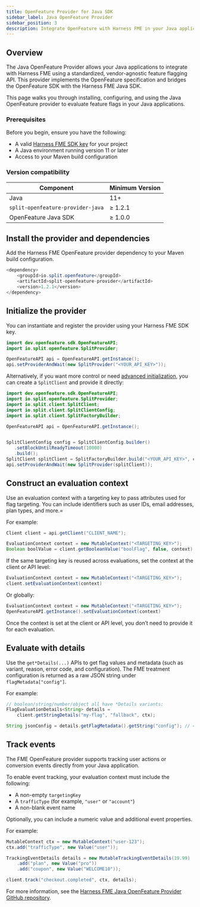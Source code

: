 ```yaml
---
title: OpenFeature Provider for Java SDK
sidebar_label: Java OpenFeature Provider
sidebar_position: 3
description: Integrate OpenFeature with Harness FME in your Java applications to evaluate feature flags, manage contexts, and track events using a standardized SDK.
---
```


## Overview

The <Tooltip id="fme.openfeature.provider">Java OpenFeature Provider</Tooltip> allows your Java applications to integrate with Harness FME using a standardized, vendor-agnostic feature flagging API. This provider implements the OpenFeature specification and bridges the OpenFeature SDK with the Harness FME Java SDK.

This page walks you through installing, configuring, and using the Java OpenFeature provider to evaluate <Tooltip id="fme.openfeature.feature-flag">feature flags</Tooltip> in your Java applications.

### Prerequisites

Before you begin, ensure you have the following:

- A valid [Harness FME SDK key](/docs/feature-management-experimentation/sdks-and-infrastructure/#api-keys) for your project  
- A Java environment running version 11 or later  
- Access to your Maven build configuration

### Version compatibility

| Component                                | Minimum Version |
| ---------------------------------------- | ---------------- |
| Java                                     | 11+              |
| `split-openfeature-provider-java`        | ≥ 1.2.1          |
| OpenFeature Java SDK                     | ≥ 1.0.0          |

## Install the provider and dependencies

Add the Harness FME OpenFeature provider dependency to your Maven build configuration.

```java
<dependency>
    <groupId>io.split.openfeature</groupId>
    <artifactId>split-openfeature-provider</artifactId>
    <version>1.2.1</version>
</dependency>
```

## Initialize the provider

You can instantiate and register the provider using your Harness FME SDK key.

```java
import dev.openfeature.sdk.OpenFeatureAPI;
import io.split.openfeature.SplitProvider;

OpenFeatureAPI api = OpenFeatureAPI.getInstance();
api.setProviderAndWait(new SplitProvider("<YOUR_API_KEY>"));
```

Alternatively, if you want more control or need [advanced initialization](/docs/feature-management-experimentation/sdks-and-infrastructure/server-side-sdks/java-sdk/#configuration), you can create a `SplitClient` and provide it directly:

```java
import dev.openfeature.sdk.OpenFeatureAPI;
import io.split.openfeature.SplitProvider;
import io.split.client.SplitClient;
import io.split.client.SplitClientConfig;
import io.split.client.SplitFactoryBuilder;

OpenFeatureAPI api = OpenFeatureAPI.getInstance();


SplitClientConfig config = SplitClientConfig.builder()
   .setBlockUntilReadyTimeout(10000)
   .build();
SplitClient splitClient = SplitFactoryBuilder.build("<YOUR_API_KEY>", config).client();
api.setProviderAndWait(new SplitProvider(splitClient));
```

## Construct an evaluation context

Use an <Tooltip id="fme.openfeature.evaluation-context">evaluation context</Tooltip> with a <Tooltip id="fme.openfeature.targeting-key">targeting key</Tooltip> to pass attributes used for flag targeting. You can include identifiers such as user IDs, email addresses, plan types, and more.=

For example:

```java
Client client = api.getClient("CLIENT_NAME");

EvaluationContext context = new MutableContext("<TARGETING_KEY>");
Boolean boolValue = client.getBooleanValue("boolFlag", false, context);
```

If the same targeting key is reused across evaluations, set the context at the client or API level:

```java
EvaluationContext context = new MutableContext("<TARGETING_KEY>");
client.setEvaluationContext(context)
```

Or globally:

```java
EvaluationContext context = new MutableContext("<TARGETING_KEY>");
OpenFeatureAPI.getInstance().setEvaluationContext(context)
```

Once the context is set at the client or API level, you don’t need to provide it for each evaluation.

## Evaluate with details

Use the `get*Details(...)` APIs to get flag values and metadata (such as variant, reason, error code, and configuration). The FME treatment configuration is returned as a raw JSON string under `flagMetadata["config"]`.

For example: 

```java
// boolean/string/number/object all have *Details variants:
FlagEvaluationDetails<String> details =
    client.getStringDetails("my-flag", "fallback", ctx);

String jsonConfig = details.getFlagMetadata().getString("config"); // ← Split treatment config
```

## Track events

The FME OpenFeature provider supports tracking user actions or conversion <Tooltip id="fme.openfeature.events">events</Tooltip> directly from your Java application.

To enable event tracking, your evaluation context must include the following:

- A non-empty `targetingKey`
- A `trafficType` (for example, `"user"` or `"account"`)
- A non-blank event name

Optionally, you can include a numeric value and additional event properties.

For example:

```java
MutableContext ctx = new MutableContext("user-123");
ctx.add("trafficType", new Value("user"));

TrackingEventDetails details = new MutableTrackingEventDetails(19.99)
    .add("plan", new Value("pro"))
    .add("coupon", new Value("WELCOME10"));

client.track("checkout.completed", ctx, details);
```

For more information, see the [Harness FME Java OpenFeature Provider GitHub repository](https://github.com/splitio/split-openfeature-provider-java).